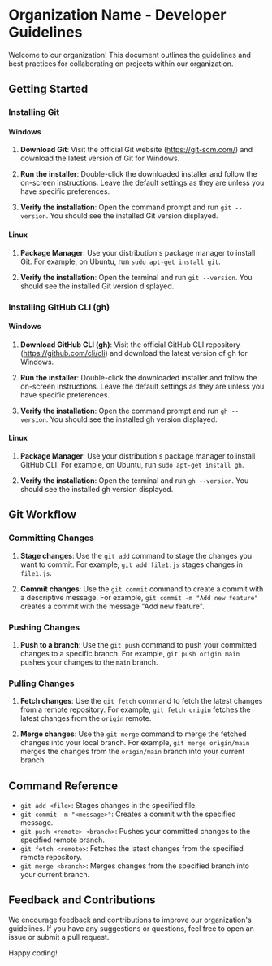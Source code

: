 # Organization Name - Developer Guidelines

Welcome to our organization! This document outlines the guidelines and best practices for collaborating on projects within our organization.

## Getting Started

### Installing Git

#### Windows

1. **Download Git**: Visit the official Git website (https://git-scm.com/) and download the latest version of Git for Windows.

2. **Run the installer**: Double-click the downloaded installer and follow the on-screen instructions. Leave the default settings as they are unless you have specific preferences.

3. **Verify the installation**: Open the command prompt and run `git --version`. You should see the installed Git version displayed.

#### Linux

1. **Package Manager**: Use your distribution's package manager to install Git. For example, on Ubuntu, run `sudo apt-get install git`.

2. **Verify the installation**: Open the terminal and run `git --version`. You should see the installed Git version displayed.

### Installing GitHub CLI (gh)

#### Windows

1. **Download GitHub CLI (gh)**: Visit the official GitHub CLI repository (https://github.com/cli/cli) and download the latest version of gh for Windows.

2. **Run the installer**: Double-click the downloaded installer and follow the on-screen instructions. Leave the default settings as they are unless you have specific preferences.

3. **Verify the installation**: Open the command prompt and run `gh --version`. You should see the installed gh version displayed.

#### Linux

1. **Package Manager**: Use your distribution's package manager to install GitHub CLI. For example, on Ubuntu, run `sudo apt-get install gh`.

2. **Verify the installation**: Open the terminal and run `gh --version`. You should see the installed gh version displayed.

## Git Workflow

### Committing Changes

1. **Stage changes**: Use the `git add` command to stage the changes you want to commit. For example, `git add file1.js` stages changes in `file1.js`.

2. **Commit changes**: Use the `git commit` command to create a commit with a descriptive message. For example, `git commit -m "Add new feature"` creates a commit with the message "Add new feature".

### Pushing Changes

1. **Push to a branch**: Use the `git push` command to push your committed changes to a specific branch. For example, `git push origin main` pushes your changes to the `main` branch.

### Pulling Changes

1. **Fetch changes**: Use the `git fetch` command to fetch the latest changes from a remote repository. For example, `git fetch origin` fetches the latest changes from the `origin` remote.

2. **Merge changes**: Use the `git merge` command to merge the fetched changes into your local branch. For example, `git merge origin/main` merges the changes from the `origin/main` branch into your current branch.

## Command Reference

- `git add <file>`: Stages changes in the specified file.
- `git commit -m "<message>"`: Creates a commit with the specified message.
- `git push <remote> <branch>`: Pushes your committed changes to the specified remote branch.
- `git fetch <remote>`: Fetches the latest changes from the specified remote repository.
- `git merge <branch>`: Merges changes from the specified branch into your current branch.

## Feedback and Contributions

We encourage feedback and contributions to improve our organization's guidelines. If you have any suggestions or questions, feel free to open an issue or submit a pull request.

Happy coding!
